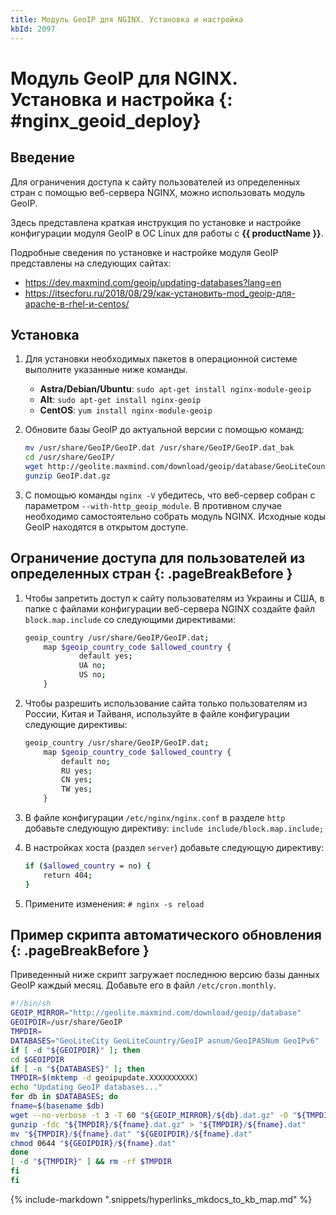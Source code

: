 ```yaml
---
title: Модуль GeoIP для NGINX. Установка и настройка
kbId: 2097
---
```


# Модуль GeoIP для NGINX. Установка и настройка {: #nginx_geoid_deploy}

## Введение

Для ограничения доступа к сайту пользователей из определенных стран с помощью веб-сервера NGINX, можно использовать модуль GeoIP.

Здесь представлена краткая инструкция по установке и настройке конфигурации модуля GeoIP в ОС Linux для работы с **{{ productName }}**.

Подробные сведения по установке и настройке модуля GeoIP представлены на следующих сайтах:

- <https://dev.maxmind.com/geoip/updating-databases?lang=en>
- <https://itsecforu.ru/2018/08/29/как-установить-mod_geoip-для-apache-в-rhel-и-centos/>

## Установка

1. Для установки необходимых пакетов в операционной системе выполните указанные ниже команды.

    - **Astra/Debian/Ubuntu**: `sudo apt-get install nginx-module-geoip`
    - **Alt**: `sudo apt-get install nginx-geoip`
    - **CentOS**: `yum install nginx-module-geoip`

2. Обновите базы GeoIP до актуальной версии с помощью команд:

    ``` sh
    mv /usr/share/GeoIP/GeoIP.dat /usr/share/GeoIP/GeoIP.dat_bak
    cd /usr/share/GeoIP/
    wget http://geolite.maxmind.com/download/geoip/database/GeoLiteCountry/GeoIP.dat.gz
    gunzip GeoIP.dat.gz
    ```

3. С помощью команды `nginx -V` убедитесь, что веб-сервер собран с параметром `--with-http_geoip_module`. В противном случае необходимо самостоятельно собрать модуль NGINX. Исходные коды GeoIP находятся в открытом доступе.

## Ограничение доступа для пользователей из определенных стран {: .pageBreakBefore }

1. Чтобы запретить доступ к сайту пользователям из Украины и США, в папке с файлами конфигурации веб-сервера NGINX создайте файл `block.map.include` со следующими директивами:

    ``` sh
    geoip_country /usr/share/GeoIP/GeoIP.dat; 
        map $geoip_country_code $allowed_country { 
                default yes;
                UA no;
                US no;
        }
    ```

2. Чтобы разрешить использование сайта только пользователям из России, Китая и Тайваня, используйте в файле конфигурации следующие директивы:

    ``` sh
    geoip_country /usr/share/GeoIP/GeoIP.dat; 
        map $geoip_country_code $allowed_country {
            default no;
            RU yes;
            CN yes;
            TW yes;
        }
    ```

3. В файле конфигурации `/etc/nginx/nginx.conf` в разделе `http` добавьте следующую директиву: `include include/block.map.include;`

4. В настройках хоста (раздел `server`) добавьте следующую директиву:

    ``` sh
    if ($allowed_country = no) {
        return 404;
    }
    ```

5. Примените изменения: `# nginx -s reload`

## Пример скрипта автоматического обновления {: .pageBreakBefore }

Приведенный ниже скрипт загружает последнюю версию базы данных GeoIP каждый месяц. Добавьте его в файл `/etc/cron.monthly`.

``` sh
#!/bin/sh
GEOIP_MIRROR="http://geolite.maxmind.com/download/geoip/database"
GEOIPDIR=/usr/share/GeoIP
TMPDIR=
DATABASES="GeoLiteCity GeoLiteCountry/GeoIP asnum/GeoIPASNum GeoIPv6"
if [ -d "${GEOIPDIR}" ]; then
cd $GEOIPDIR
if [ -n "${DATABASES}" ]; then
TMPDIR=$(mktemp -d geoipupdate.XXXXXXXXXX)
echo "Updating GeoIP databases..."
for db in $DATABASES; do
fname=$(basename $db)
wget --no-verbose -t 3 -T 60 "${GEOIP_MIRROR}/${db}.dat.gz" -O "${TMPDIR}/${fname}.dat.gz"
gunzip -fdc "${TMPDIR}/${fname}.dat.gz" > "${TMPDIR}/${fname}.dat"
mv "${TMPDIR}/${fname}.dat" "${GEOIPDIR}/${fname}.dat"
chmod 0644 "${GEOIPDIR}/${fname}.dat"
done
[ -d "${TMPDIR}" ] && rm -rf $TMPDIR
fi
fi
```

{% include-markdown ".snippets/hyperlinks_mkdocs_to_kb_map.md" %}
